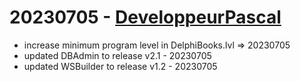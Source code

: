 # 20230705 - [DeveloppeurPascal](https://github.com/DeveloppeurPascal)

* increase minimum program level in DelphiBooks.lvl => 20230705
* updated DBAdmin to release v2.1 - 20230705
* updated WSBuilder to release v1.2 - 20230705
